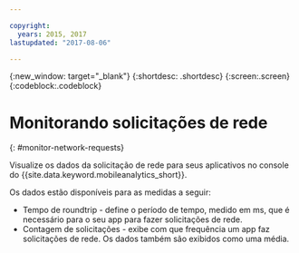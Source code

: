 ```yaml
---

copyright:
  years: 2015, 2017
lastupdated: "2017-08-06"

---
```

{:new_window: target="_blank"}
{:shortdesc: .shortdesc}
{:screen:.screen}
{:codeblock:.codeblock}

# Monitorando solicitações de rede
{: #monitor-network-requests}


Visualize os dados da solicitação de rede para seus aplicativos no console do {{site.data.keyword.mobileanalytics_short}}. 

Os dados estão disponíveis para as medidas a seguir:
	
* Tempo de roundtrip - define o período de tempo, medido em ms, que é necessário para o seu app para fazer solicitações de rede.
* Contagem de solicitações - exibe com que frequência um app faz solicitações de rede. Os dados também são exibidos como uma média.

